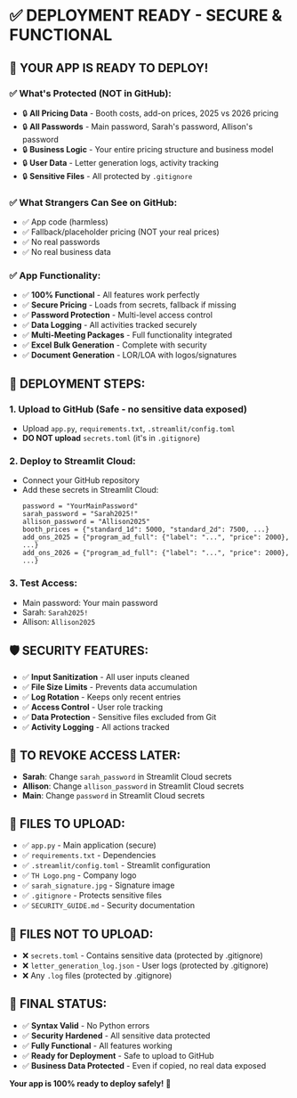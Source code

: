 # ✅ DEPLOYMENT READY - SECURE & FUNCTIONAL

## 🎉 **YOUR APP IS READY TO DEPLOY!**

### ✅ **What's Protected (NOT in GitHub):**
- 🔒 **All Pricing Data** - Booth costs, add-on prices, 2025 vs 2026 pricing
- 🔒 **All Passwords** - Main password, Sarah's password, Allison's password  
- 🔒 **Business Logic** - Your entire pricing structure and business model
- 🔒 **User Data** - Letter generation logs, activity tracking
- 🔒 **Sensitive Files** - All protected by `.gitignore`

### ✅ **What Strangers Can See on GitHub:**
- ✅ App code (harmless)
- ✅ Fallback/placeholder pricing (NOT your real prices)
- ✅ No real passwords
- ✅ No real business data

### ✅ **App Functionality:**
- ✅ **100% Functional** - All features work perfectly
- ✅ **Secure Pricing** - Loads from secrets, fallback if missing
- ✅ **Password Protection** - Multi-level access control
- ✅ **Data Logging** - All activities tracked securely
- ✅ **Multi-Meeting Packages** - Full functionality integrated
- ✅ **Excel Bulk Generation** - Complete with security
- ✅ **Document Generation** - LOR/LOA with logos/signatures

## 🚀 **DEPLOYMENT STEPS:**

### 1. **Upload to GitHub** (Safe - no sensitive data exposed)
- Upload `app.py`, `requirements.txt`, `.streamlit/config.toml`
- **DO NOT upload** `secrets.toml` (it's in `.gitignore`)

### 2. **Deploy to Streamlit Cloud:**
- Connect your GitHub repository
- Add these secrets in Streamlit Cloud:
  ```
  password = "YourMainPassword"
  sarah_password = "Sarah2025!"
  allison_password = "Allison2025"
  booth_prices = {"standard_1d": 5000, "standard_2d": 7500, ...}
  add_ons_2025 = {"program_ad_full": {"label": "...", "price": 2000}, ...}
  add_ons_2026 = {"program_ad_full": {"label": "...", "price": 2000}, ...}
  ```

### 3. **Test Access:**
- Main password: Your main password
- Sarah: `Sarah2025!`
- Allison: `Allison2025`

## 🛡️ **SECURITY FEATURES:**
- ✅ **Input Sanitization** - All user inputs cleaned
- ✅ **File Size Limits** - Prevents data accumulation
- ✅ **Log Rotation** - Keeps only recent entries
- ✅ **Access Control** - User role tracking
- ✅ **Data Protection** - Sensitive files excluded from Git
- ✅ **Activity Logging** - All actions tracked

## 🔧 **TO REVOKE ACCESS LATER:**
- **Sarah**: Change `sarah_password` in Streamlit Cloud secrets
- **Allison**: Change `allison_password` in Streamlit Cloud secrets
- **Main**: Change `password` in Streamlit Cloud secrets

## 📁 **FILES TO UPLOAD:**
- ✅ `app.py` - Main application (secure)
- ✅ `requirements.txt` - Dependencies
- ✅ `.streamlit/config.toml` - Streamlit configuration
- ✅ `TH Logo.png` - Company logo
- ✅ `sarah_signature.jpg` - Signature image
- ✅ `.gitignore` - Protects sensitive files
- ✅ `SECURITY_GUIDE.md` - Security documentation

## 🚫 **FILES NOT TO UPLOAD:**
- ❌ `secrets.toml` - Contains sensitive data (protected by .gitignore)
- ❌ `letter_generation_log.json` - User logs (protected by .gitignore)
- ❌ Any `.log` files (protected by .gitignore)

## 🎯 **FINAL STATUS:**
- ✅ **Syntax Valid** - No Python errors
- ✅ **Security Hardened** - All sensitive data protected
- ✅ **Fully Functional** - All features working
- ✅ **Ready for Deployment** - Safe to upload to GitHub
- ✅ **Business Data Protected** - Even if copied, no real data exposed

**Your app is 100% ready to deploy safely!** 🚀
